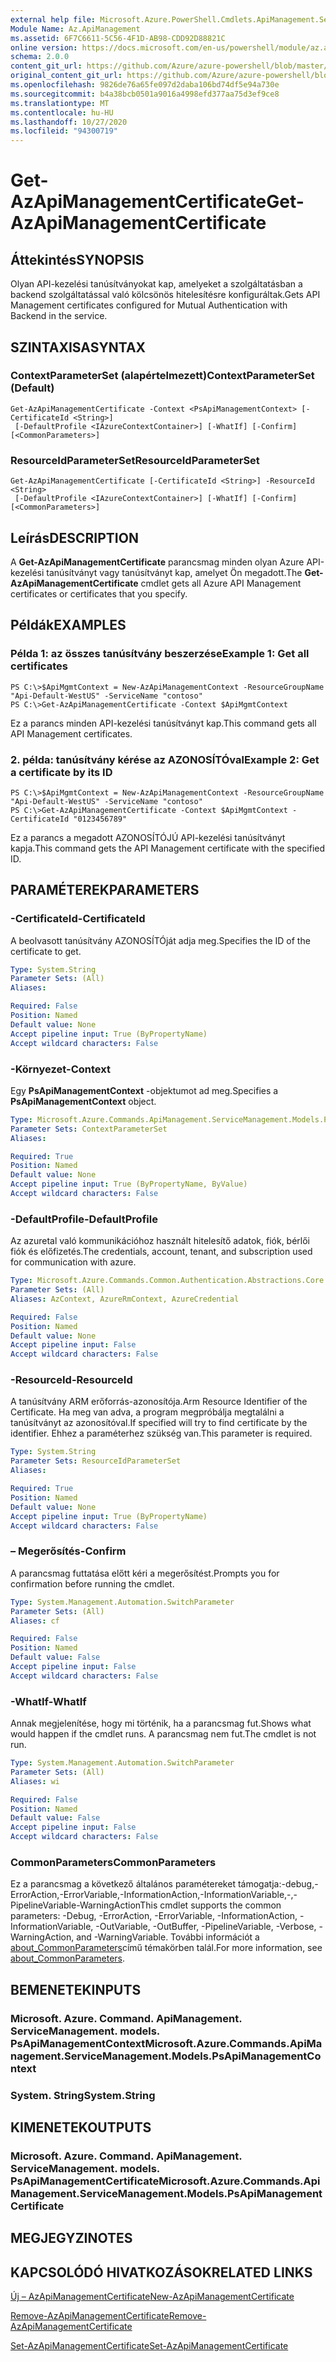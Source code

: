 ```yaml
---
external help file: Microsoft.Azure.PowerShell.Cmdlets.ApiManagement.ServiceManagement.dll-Help.xml
Module Name: Az.ApiManagement
ms.assetid: 6F7C6611-5C56-4F1D-AB98-CDD92D88821C
online version: https://docs.microsoft.com/en-us/powershell/module/az.apimanagement/get-azapimanagementcertificate
schema: 2.0.0
content_git_url: https://github.com/Azure/azure-powershell/blob/master/src/ApiManagement/ApiManagement/help/Get-AzApiManagementCertificate.md
original_content_git_url: https://github.com/Azure/azure-powershell/blob/master/src/ApiManagement/ApiManagement/help/Get-AzApiManagementCertificate.md
ms.openlocfilehash: 9826de76a65fe097d2daba106bd74df5e94a730e
ms.sourcegitcommit: b4a38bcb0501a9016a4998efd377aa75d3ef9ce8
ms.translationtype: MT
ms.contentlocale: hu-HU
ms.lasthandoff: 10/27/2020
ms.locfileid: "94300719"
---
```

# <span data-ttu-id="1875d-101">Get-AzApiManagementCertificate</span><span class="sxs-lookup"><span data-stu-id="1875d-101">Get-AzApiManagementCertificate</span></span>

## <span data-ttu-id="1875d-102">Áttekintés</span><span class="sxs-lookup"><span data-stu-id="1875d-102">SYNOPSIS</span></span>
<span data-ttu-id="1875d-103">Olyan API-kezelési tanúsítványokat kap, amelyeket a szolgáltatásban a backend szolgáltatással való kölcsönös hitelesítésre konfiguráltak.</span><span class="sxs-lookup"><span data-stu-id="1875d-103">Gets API Management certificates configured for Mutual Authentication with Backend in the service.</span></span>

## <span data-ttu-id="1875d-104">SZINTAXISA</span><span class="sxs-lookup"><span data-stu-id="1875d-104">SYNTAX</span></span>

### <span data-ttu-id="1875d-105">ContextParameterSet (alapértelmezett)</span><span class="sxs-lookup"><span data-stu-id="1875d-105">ContextParameterSet (Default)</span></span>
```
Get-AzApiManagementCertificate -Context <PsApiManagementContext> [-CertificateId <String>]
 [-DefaultProfile <IAzureContextContainer>] [-WhatIf] [-Confirm] [<CommonParameters>]
```

### <span data-ttu-id="1875d-106">ResourceIdParameterSet</span><span class="sxs-lookup"><span data-stu-id="1875d-106">ResourceIdParameterSet</span></span>
```
Get-AzApiManagementCertificate [-CertificateId <String>] -ResourceId <String>
 [-DefaultProfile <IAzureContextContainer>] [-WhatIf] [-Confirm] [<CommonParameters>]
```

## <span data-ttu-id="1875d-107">Leírás</span><span class="sxs-lookup"><span data-stu-id="1875d-107">DESCRIPTION</span></span>
<span data-ttu-id="1875d-108">A **Get-AzApiManagementCertificate** parancsmag minden olyan Azure API-kezelési tanúsítványt vagy tanúsítványt kap, amelyet Ön megadott.</span><span class="sxs-lookup"><span data-stu-id="1875d-108">The **Get-AzApiManagementCertificate** cmdlet gets all Azure API Management certificates or certificates that you specify.</span></span>

## <span data-ttu-id="1875d-109">Példák</span><span class="sxs-lookup"><span data-stu-id="1875d-109">EXAMPLES</span></span>

### <span data-ttu-id="1875d-110">Példa 1: az összes tanúsítvány beszerzése</span><span class="sxs-lookup"><span data-stu-id="1875d-110">Example 1: Get all certificates</span></span>
```
PS C:\>$ApiMgmtContext = New-AzApiManagementContext -ResourceGroupName "Api-Default-WestUS" -ServiceName "contoso"
PS C:\>Get-AzApiManagementCertificate -Context $ApiMgmtContext
```

<span data-ttu-id="1875d-111">Ez a parancs minden API-kezelési tanúsítványt kap.</span><span class="sxs-lookup"><span data-stu-id="1875d-111">This command gets all API Management certificates.</span></span>

### <span data-ttu-id="1875d-112">2. példa: tanúsítvány kérése az AZONOSÍTÓval</span><span class="sxs-lookup"><span data-stu-id="1875d-112">Example 2: Get a certificate by its ID</span></span>
```
PS C:\>$ApiMgmtContext = New-AzApiManagementContext -ResourceGroupName "Api-Default-WestUS" -ServiceName "contoso"
PS C:\>Get-AzApiManagementCertificate -Context $ApiMgmtContext -CertificateId "0123456789"
```

<span data-ttu-id="1875d-113">Ez a parancs a megadott AZONOSÍTÓJÚ API-kezelési tanúsítványt kapja.</span><span class="sxs-lookup"><span data-stu-id="1875d-113">This command gets the API Management certificate with the specified ID.</span></span>

## <span data-ttu-id="1875d-114">PARAMÉTEREK</span><span class="sxs-lookup"><span data-stu-id="1875d-114">PARAMETERS</span></span>

### <span data-ttu-id="1875d-115">-CertificateId</span><span class="sxs-lookup"><span data-stu-id="1875d-115">-CertificateId</span></span>
<span data-ttu-id="1875d-116">A beolvasott tanúsítvány AZONOSÍTÓját adja meg.</span><span class="sxs-lookup"><span data-stu-id="1875d-116">Specifies the ID of the certificate to get.</span></span>

```yaml
Type: System.String
Parameter Sets: (All)
Aliases:

Required: False
Position: Named
Default value: None
Accept pipeline input: True (ByPropertyName)
Accept wildcard characters: False
```

### <span data-ttu-id="1875d-117">-Környezet</span><span class="sxs-lookup"><span data-stu-id="1875d-117">-Context</span></span>
<span data-ttu-id="1875d-118">Egy **PsApiManagementContext** -objektumot ad meg.</span><span class="sxs-lookup"><span data-stu-id="1875d-118">Specifies a **PsApiManagementContext** object.</span></span>

```yaml
Type: Microsoft.Azure.Commands.ApiManagement.ServiceManagement.Models.PsApiManagementContext
Parameter Sets: ContextParameterSet
Aliases:

Required: True
Position: Named
Default value: None
Accept pipeline input: True (ByPropertyName, ByValue)
Accept wildcard characters: False
```

### <span data-ttu-id="1875d-119">-DefaultProfile</span><span class="sxs-lookup"><span data-stu-id="1875d-119">-DefaultProfile</span></span>
<span data-ttu-id="1875d-120">Az azuretal való kommunikációhoz használt hitelesítő adatok, fiók, bérlői fiók és előfizetés.</span><span class="sxs-lookup"><span data-stu-id="1875d-120">The credentials, account, tenant, and subscription used for communication with azure.</span></span>

```yaml
Type: Microsoft.Azure.Commands.Common.Authentication.Abstractions.Core.IAzureContextContainer
Parameter Sets: (All)
Aliases: AzContext, AzureRmContext, AzureCredential

Required: False
Position: Named
Default value: None
Accept pipeline input: False
Accept wildcard characters: False
```

### <span data-ttu-id="1875d-121">-ResourceId</span><span class="sxs-lookup"><span data-stu-id="1875d-121">-ResourceId</span></span>
<span data-ttu-id="1875d-122">A tanúsítvány ARM erőforrás-azonosítója.</span><span class="sxs-lookup"><span data-stu-id="1875d-122">Arm Resource Identifier of the Certificate.</span></span> <span data-ttu-id="1875d-123">Ha meg van adva, a program megpróbálja megtalálni a tanúsítványt az azonosítóval.</span><span class="sxs-lookup"><span data-stu-id="1875d-123">If specified will try to find certificate by the identifier.</span></span> <span data-ttu-id="1875d-124">Ehhez a paraméterhez szükség van.</span><span class="sxs-lookup"><span data-stu-id="1875d-124">This parameter is required.</span></span>

```yaml
Type: System.String
Parameter Sets: ResourceIdParameterSet
Aliases:

Required: True
Position: Named
Default value: None
Accept pipeline input: True (ByPropertyName)
Accept wildcard characters: False
```

### <span data-ttu-id="1875d-125">– Megerősítés</span><span class="sxs-lookup"><span data-stu-id="1875d-125">-Confirm</span></span>
<span data-ttu-id="1875d-126">A parancsmag futtatása előtt kéri a megerősítést.</span><span class="sxs-lookup"><span data-stu-id="1875d-126">Prompts you for confirmation before running the cmdlet.</span></span>

```yaml
Type: System.Management.Automation.SwitchParameter
Parameter Sets: (All)
Aliases: cf

Required: False
Position: Named
Default value: False
Accept pipeline input: False
Accept wildcard characters: False
```

### <span data-ttu-id="1875d-127">-WhatIf</span><span class="sxs-lookup"><span data-stu-id="1875d-127">-WhatIf</span></span>
<span data-ttu-id="1875d-128">Annak megjelenítése, hogy mi történik, ha a parancsmag fut.</span><span class="sxs-lookup"><span data-stu-id="1875d-128">Shows what would happen if the cmdlet runs.</span></span>
<span data-ttu-id="1875d-129">A parancsmag nem fut.</span><span class="sxs-lookup"><span data-stu-id="1875d-129">The cmdlet is not run.</span></span>

```yaml
Type: System.Management.Automation.SwitchParameter
Parameter Sets: (All)
Aliases: wi

Required: False
Position: Named
Default value: False
Accept pipeline input: False
Accept wildcard characters: False
```

### <span data-ttu-id="1875d-130">CommonParameters</span><span class="sxs-lookup"><span data-stu-id="1875d-130">CommonParameters</span></span>
<span data-ttu-id="1875d-131">Ez a parancsmag a következő általános paramétereket támogatja:-debug,-ErrorAction,-ErrorVariable,-InformationAction,-InformationVariable,-,-PipelineVariable-WarningAction</span><span class="sxs-lookup"><span data-stu-id="1875d-131">This cmdlet supports the common parameters: -Debug, -ErrorAction, -ErrorVariable, -InformationAction, -InformationVariable, -OutVariable, -OutBuffer, -PipelineVariable, -Verbose, -WarningAction, and -WarningVariable.</span></span> <span data-ttu-id="1875d-132">További információt a [about_CommonParameters](http://go.microsoft.com/fwlink/?LinkID=113216)című témakörben talál.</span><span class="sxs-lookup"><span data-stu-id="1875d-132">For more information, see [about_CommonParameters](http://go.microsoft.com/fwlink/?LinkID=113216).</span></span>

## <span data-ttu-id="1875d-133">BEMENETEK</span><span class="sxs-lookup"><span data-stu-id="1875d-133">INPUTS</span></span>

### <span data-ttu-id="1875d-134">Microsoft. Azure. Command. ApiManagement. ServiceManagement. models. PsApiManagementContext</span><span class="sxs-lookup"><span data-stu-id="1875d-134">Microsoft.Azure.Commands.ApiManagement.ServiceManagement.Models.PsApiManagementContext</span></span>

### <span data-ttu-id="1875d-135">System. String</span><span class="sxs-lookup"><span data-stu-id="1875d-135">System.String</span></span>

## <span data-ttu-id="1875d-136">KIMENETEK</span><span class="sxs-lookup"><span data-stu-id="1875d-136">OUTPUTS</span></span>

### <span data-ttu-id="1875d-137">Microsoft. Azure. Command. ApiManagement. ServiceManagement. models. PsApiManagementCertificate</span><span class="sxs-lookup"><span data-stu-id="1875d-137">Microsoft.Azure.Commands.ApiManagement.ServiceManagement.Models.PsApiManagementCertificate</span></span>

## <span data-ttu-id="1875d-138">MEGJEGYZI</span><span class="sxs-lookup"><span data-stu-id="1875d-138">NOTES</span></span>

## <span data-ttu-id="1875d-139">KAPCSOLÓDÓ HIVATKOZÁSOK</span><span class="sxs-lookup"><span data-stu-id="1875d-139">RELATED LINKS</span></span>

[<span data-ttu-id="1875d-140">Új – AzApiManagementCertificate</span><span class="sxs-lookup"><span data-stu-id="1875d-140">New-AzApiManagementCertificate</span></span>](./New-AzApiManagementCertificate.md)

[<span data-ttu-id="1875d-141">Remove-AzApiManagementCertificate</span><span class="sxs-lookup"><span data-stu-id="1875d-141">Remove-AzApiManagementCertificate</span></span>](./Remove-AzApiManagementCertificate.md)

[<span data-ttu-id="1875d-142">Set-AzApiManagementCertificate</span><span class="sxs-lookup"><span data-stu-id="1875d-142">Set-AzApiManagementCertificate</span></span>](./Set-AzApiManagementCertificate.md)


